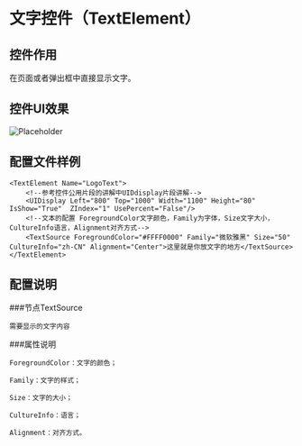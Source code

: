 # 文字控件（TextElement）

## 控件作用

在页面或者弹出框中直接显示文字。

## 控件UI效果

![Placeholder](../../images/TextElement.png)

## 配置文件样例

```
<TextElement Name="LogoText">
    <!--参考控件公用片段的讲解中UIDdisplay片段讲解-->
    <UIDisplay Left="800" Top="1000" Width="1100" Height="80" IsShow="True"  ZIndex="1" UsePercent="False"/>
    <!--文本的配置 ForegroundColor文字颜色，Family为字体，Size文字大小，CultureInfo语言，Alignment对齐方式-->
    <TextSource ForegroundColor="#FFFF0000" Family="微软雅黑" Size="50" CultureInfo="zh-CN" Alignment="Center">这里就是你放文字的地方</TextSource>
</TextElement>
```
## 配置说明

###节点TextSource

    需要显示的文字内容

###属性说明

    ForegroundColor：文字的颜色；

    Family：文字的样式；

    Size：文字的大小；

    CultureInfo：语言；

    Alignment：对齐方式。


